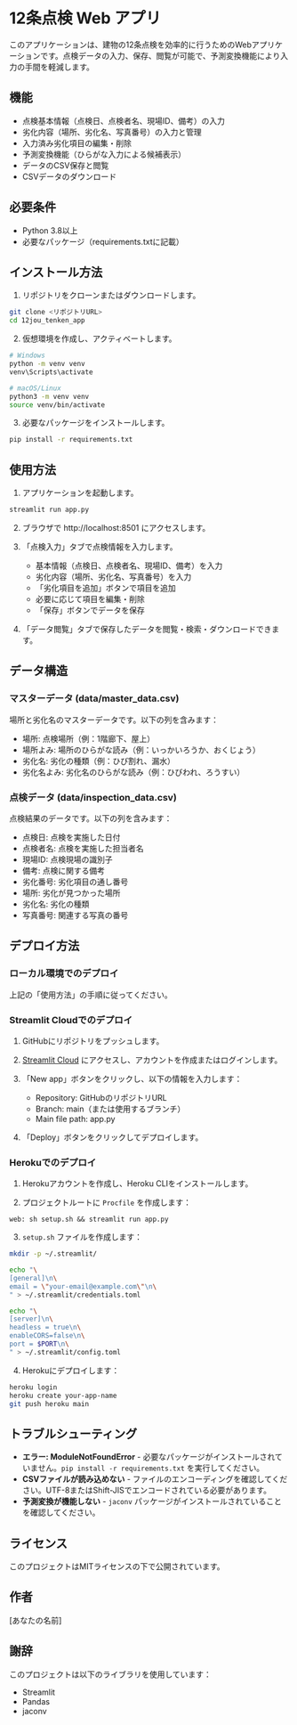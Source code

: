 # 12条点検 Web アプリ

このアプリケーションは、建物の12条点検を効率的に行うためのWebアプリケーションです。点検データの入力、保存、閲覧が可能で、予測変換機能により入力の手間を軽減します。

## 機能

- 点検基本情報（点検日、点検者名、現場ID、備考）の入力
- 劣化内容（場所、劣化名、写真番号）の入力と管理
- 入力済み劣化項目の編集・削除
- 予測変換機能（ひらがな入力による候補表示）
- データのCSV保存と閲覧
- CSVデータのダウンロード

## 必要条件

- Python 3.8以上
- 必要なパッケージ（requirements.txtに記載）

## インストール方法

1. リポジトリをクローンまたはダウンロードします。

```bash
git clone <リポジトリURL>
cd 12jou_tenken_app
```

2. 仮想環境を作成し、アクティベートします。

```bash
# Windows
python -m venv venv
venv\Scripts\activate

# macOS/Linux
python3 -m venv venv
source venv/bin/activate
```

3. 必要なパッケージをインストールします。

```bash
pip install -r requirements.txt
```

## 使用方法

1. アプリケーションを起動します。

```bash
streamlit run app.py
```

2. ブラウザで http://localhost:8501 にアクセスします。

3. 「点検入力」タブで点検情報を入力します。
   - 基本情報（点検日、点検者名、現場ID、備考）を入力
   - 劣化内容（場所、劣化名、写真番号）を入力
   - 「劣化項目を追加」ボタンで項目を追加
   - 必要に応じて項目を編集・削除
   - 「保存」ボタンでデータを保存

4. 「データ閲覧」タブで保存したデータを閲覧・検索・ダウンロードできます。

## データ構造

### マスターデータ (data/master_data.csv)

場所と劣化名のマスターデータです。以下の列を含みます：

- 場所: 点検場所（例：1階廊下、屋上）
- 場所よみ: 場所のひらがな読み（例：いっかいろうか、おくじょう）
- 劣化名: 劣化の種類（例：ひび割れ、漏水）
- 劣化名よみ: 劣化名のひらがな読み（例：ひびわれ、ろうすい）

### 点検データ (data/inspection_data.csv)

点検結果のデータです。以下の列を含みます：

- 点検日: 点検を実施した日付
- 点検者名: 点検を実施した担当者名
- 現場ID: 点検現場の識別子
- 備考: 点検に関する備考
- 劣化番号: 劣化項目の通し番号
- 場所: 劣化が見つかった場所
- 劣化名: 劣化の種類
- 写真番号: 関連する写真の番号

## デプロイ方法

### ローカル環境でのデプロイ

上記の「使用方法」の手順に従ってください。

### Streamlit Cloudでのデプロイ

1. GitHubにリポジトリをプッシュします。

2. [Streamlit Cloud](https://streamlit.io/cloud) にアクセスし、アカウントを作成またはログインします。

3. 「New app」ボタンをクリックし、以下の情報を入力します：
   - Repository: GitHubのリポジトリURL
   - Branch: main（または使用するブランチ）
   - Main file path: app.py

4. 「Deploy」ボタンをクリックしてデプロイします。

### Herokuでのデプロイ

1. Herokuアカウントを作成し、Heroku CLIをインストールします。

2. プロジェクトルートに `Procfile` を作成します：

```
web: sh setup.sh && streamlit run app.py
```

3. `setup.sh` ファイルを作成します：

```bash
mkdir -p ~/.streamlit/

echo "\
[general]\n\
email = \"your-email@example.com\"\n\
" > ~/.streamlit/credentials.toml

echo "\
[server]\n\
headless = true\n\
enableCORS=false\n\
port = $PORT\n\
" > ~/.streamlit/config.toml
```

4. Herokuにデプロイします：

```bash
heroku login
heroku create your-app-name
git push heroku main
```

## トラブルシューティング

- **エラー: ModuleNotFoundError** - 必要なパッケージがインストールされていません。`pip install -r requirements.txt` を実行してください。
- **CSVファイルが読み込めない** - ファイルのエンコーディングを確認してください。UTF-8またはShift-JISでエンコードされている必要があります。
- **予測変換が機能しない** - `jaconv` パッケージがインストールされていることを確認してください。

## ライセンス

このプロジェクトはMITライセンスの下で公開されています。

## 作者

[あなたの名前]

## 謝辞

このプロジェクトは以下のライブラリを使用しています：
- Streamlit
- Pandas
- jaconv 